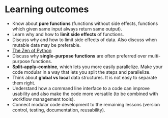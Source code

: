 # Learning outcomes

- Know about **pure functions** (functions without side effects, functions which
  given same input always return same output).
- Learn why and how to **limit side effects** of functions.
- Discuss why and how to limit side effects of data. Also discuss when
  mutable data may be preferable.
- [The Zen of Python](https://www.python.org/dev/peps/pep-0020/)
- Discuss why **single-purpose functions** are often preferred over
  multi-purpose functions.
- **Split-apply-combine**, which lets you more easily parallelize. Make your code
  modular in a way that lets you split the steps and parallelize.
- Think about **global vs local** data structures. It is not easy to
  separate them right.
- Understand how a command line interface to a code can improve usability and also
  make the code more versatile (to be combined with workflow management tools).
- Connect modular code development to the remaining lessons (version control, testing,
  documentation, reusability).
